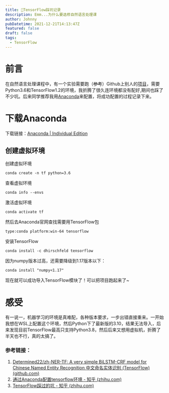```yaml
---
title: 📖TensorFlow踩坑记录
description: Emm...为什么要选修自然语言处理课
author: Johnny
pubDatetime: 2021-12-21T14:13:47Z
featured: false
draft: false
tags:
  - TensorFlow
---
```


# 前言

在自然语言处理课程中，有一个实验需要跑（~~参考~~）Github上别人的[项目](https://github.com/Determined22/zh-NER-TF)，需要Python3.6和TensorFlow1.2的环境，我折腾了很久连环境都没有配好,期间也踩了不少坑。后来同学推荐我用[Anaconda](https://github.com/Determined22/zh-NER-TF)来配置，将成功配置的过程记录下来。

# 下载Anaconda

下载链接：[Anaconda | Individual Edition](https://www.anaconda.com/products/individual)

## 创建虚拟环境

创建虚拟环境

`conda create -n tf python=3.6`

查看虚拟环境

`conda info --envs`

激活虚拟环境

`conda activate tf`

然后去Anaconda官网查找需要用TensorFlow包

`type:conda platform:win-64 tensorflow`

安装TensorFlow

`conda install -c dhirschfeld tensorflow`

因为numpy版本过高，还需要降级到1.17版本以下：

`conda install "numpy<1.17"`

现在就可以成功导入TensorFlow模块了！可以把项目跑起来了~

# 感受

有一说一，机器学习的环境是真难配，各种版本要求，一步出错直接重来。一开始我想在WSL上配置这个环境，然后Python下了最新版的3.10，结果无法导入，后来发现目前TensorFlow最高只支持Python3.8，然后后来又想用虚拟机，折腾了半天也不行，真的太搞了。



### 参考链接：

1. [Determined22/zh-NER-TF: A very simple BiLSTM-CRF model for Chinese Named Entity Recognition 中文命名实体识别 (TensorFlow) (github.com)](https://github.com/Determined22/zh-NER-TF)
2. [通过Anaconda配置tensorflow环境 - 知乎 (zhihu.com)](https://zhuanlan.zhihu.com/p/383379900)
3. [TensorFlow踩过的坑 - 知乎 (zhihu.com)](https://zhuanlan.zhihu.com/p/95615208)